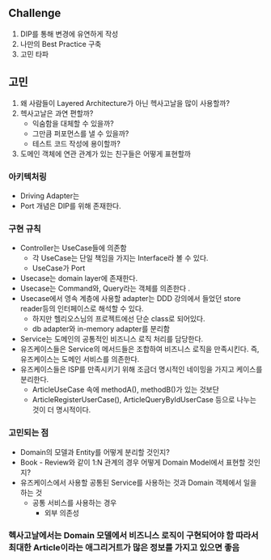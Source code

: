 ## Challenge
1. DIP를 통해 변경에 유연하게 작성
2. 나만의 Best Practice 구축
3. 고민 타파

## 고민
1. 왜 사람들이 Layered Architecture가 아닌 헥사고날을 많이 사용할까?
2. 헥사고날은 과연 편할까? 
   - 익숨함을 대체할 수 있을까? 
   - 그만큼 퍼포먼스를 낼 수 있을까?
   - 테스트 코드 작성에 용이할까?
3. 도메인 객체에 연관 관계가 있는 친구들은 어떻게 표현할까


### 아키텍처링
- Driving Adapter는 
- Port 개념은 DIP를 위해 존재한다. 


### 구현 규칙
- Controller는 UseCase들에 의존함
   - 각 UseCase는 단일 책임을 가지는 Interface라 볼 수 있다.
   - UseCase가 Port
- Usecase는 domain layer에 존재한다.
- Usecase는 Command와, Query라는 객체를 의존한다 .
- Usecase에서 영속 계층에 사용할 adapter는 DDD 강의에서 들었던 store reader등의 인터페이스로 해석할 수 있다.
   - 하지만 헬리오스님의 프로젝트에선 단순 class로 되어있다.
   - db adapter와 in-memory adapter를 분리함
- Service는 도메인의 공통적인 비즈니스 로직 처리를 담당한다.
- 유즈케이스들은 Service의 메서드들은 조합하여 비즈니스 로직을 만족시킨다. 즉, 유즈케이스는 도메인 서비스를 의존한다.
- 유즈케이스들은 ISP를 만족시키기 위해 조금더 명시적인 네이밍을 가지고 케이스를 분리한다.
  - ArticleUseCase 속에 methodA(), methodB()가 있는 것보단 
  - ArticleRegisterUserCase(), ArticleQueryByIdUserCase 등으로 나누는 것이 더 명시적이다.

### 고민되는 점
- Domain의 모델과 Entity를 어떻게 분리할 것인지?
- Book - Review와 같이 1:N 관계의 경우 어떻게 Domain Model에서 표현할 것인지?
- 유즈케이스에서 사용할 공통된 Service를 사용하는 것과 Domain 객체에서 일을 하는 것
  - 공통 서비스를 사용하는 경우
    - 외부 의존성


### 헥사고날에서는 Domain 모델에서 비즈니스 로직이 구현되어야 함 따라서 최대한 Article이라는 애그리거트가  많은 정보를 가지고 있으면 좋음
